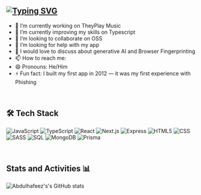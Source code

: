 [![Typing SVG](https://readme-typing-svg.demolab.com?font=Fira+Code&duration=4000&pause=400&color=F700C4&width=451&lines=Hello+there+%F0%9F%91%8B%F0%9F%8F%BD;+I+am+Yusuf+Abdulhafeez+%F0%9F%91%A8%F0%9F%8F%BD%E2%80%8D%F0%9F%92%BB;++I+develop+Fullstack+web+applications++%E2%9C%A8+;I+look+forward+to+collaborating+with+you%2C+;and+learning+from+you!+%F0%9F%A4%9D)](https://git.io/typing-svg)
---


- 🔭 I’m currently working on TheyPlay Music
- 🌱 I’m currently improving my skills on Typescript
- 👯 I’m looking to collaborate on OSS
- 🤔 I’m looking for help with my app
- 💬 I would love to discuss about generative AI and Browser Fingerprinting
- 📫 How to reach me: 
- 😄 Pronouns: He/Him
- ⚡ Fun fact: I built my first app in 2012 — it was my first experience with Phishing

<br/>


## 🛠 Tech Stack

![JavaScript](https://img.shields.io/badge/-JavaScript-333333?style=flat&logo=javascript)
![TypeScript](https://img.shields.io/badge/-TypeScript-333333?style=flat&logo=Typescript&logoColor=1572B6)
![React](https://img.shields.io/badge/-React-333333?style=flat&logo=react)
![Next.js](https://img.shields.io/badge/-Next.js-333333?style=flat&logo=next.js&logoColor=1572B6)
![Express](https://img.shields.io/badge/-Express-333333?style=flat&logo=Express&logoColor=1572B6)
![HTML5](https://img.shields.io/badge/-HTML5-333333?style=flat&logo=HTML5)
![CSS](https://img.shields.io/badge/-CSS-333333?style=flat&logo=CSS3&logoColor=1572B6)
![SASS](https://img.shields.io/badge/-SASS-333333?style=flat&logo=SASS&logoColor=1572B6)
![SQL](https://img.shields.io/badge/-SQL-333333?style=flat&logo=MySQL&logoColor=1572B6)
![MongoDB](https://img.shields.io/badge/-MongoDB-333333?style=flat&logo=MongoDB&logoColor=1572B6)
![Prisma](https://img.shields.io/badge/-Prisma-333333?style=flat&logo=Prisma&logoColor=1572B6)

<br/>

## Stats and Activities 📊

  ![Abdulhafeez's's GitHub stats](https://github-readme-stats.vercel.app/api?username=hayveno&show_icons=true&theme=radical)

 <br />
 
<!--START_SECTION:waka-->
<!--END_SECTION:waka-->


